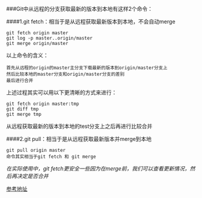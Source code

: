 ###Git中从远程的分支获取最新的版本到本地有这样2个命令：

####1.git fetch：相当于是从远程获取最新版本到本地，不会自动merge
    
    git fetch origin master
    git log -p master..origin/master
    git merge origin/master


以上命令的含义：

    首先从远程的origin的master主分支下载最新的版本到origin/master分支上
    然后比较本地的master分支和origin/master分支的差别
    最后进行合并

上述过程其实可以用以下更清晰的方式来进行：
   
    git fetch origin master:tmp
    git diff tmp 
    git merge tmp

    
从远程获取最新的版本到本地的test分支上之后再进行比较合并

####2.git pull：相当于是从远程获取最新版本并merge到本地
   
    git pull origin master
    命令其实相当于git fetch 和 git merge

*在实际使用中，git fetch更安全一些因为在merge前，我们可以查看更新情况，然后再决定是否合并*

[参考地址](http://www.tech126.com/git-fetch-pull/)